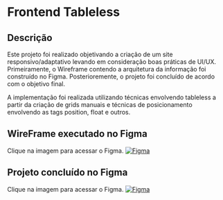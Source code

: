 # Frontend Tableless

## Descrição

Este projeto foi realizado objetivando a criação de um site responsivo/adaptativo levando em consideração boas práticas de UI/UX. Primeiramente, o Wireframe contendo a arquitetura da informação foi construído no Figma. Posterioremente, o projeto foi concluído de acordo com o objetivo final.

A implementação foi realizada utilizando técnicas envolvendo tableless a partir da criação de grids manuais e técnicas de posicionamento envolvendo as tags position, float e outros.

## WireFrame executado no Figma

Clique na imagem para acessar o Figma.
[![Figma](/readme-img/figma-wire.png)](https://www.figma.com/file/bem0umXv3RkRU2fPhRnyMI/bikcraft-wireframe?node-id=0%3A1)

## Projeto concluído no Figma

Clique na imagem para acessar o Figma.
[![Figma](/readme-img/figma-design.png)](https://www.figma.com/file/Maziql5mSMKFoMc56Sxv5L/bikcraft-design?node-id=0%3A1)
